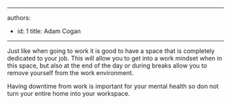 

---
authors:
  - id: 1
    title: Adam Cogan
---




<span class='intro'> <p class="ssw15-rteElement-P">​​Just like when going to work it is good to have a space that is completely dedicated to your job. This will allow you to get into a work mindset when in this space, but also at the end of the day or during breaks allow you to remove yourself from the work environment.<br></p> </span>

<p class="ssw15-rteElement-P">​Having downtime from work is important for your mental health so don not turn your entire home into your workspace.​<br></p>


